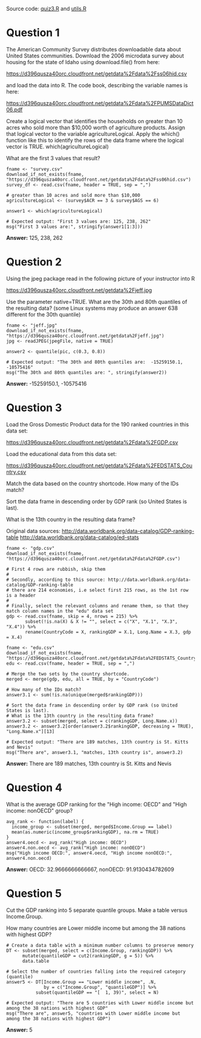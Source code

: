 Source code: [quiz3.R](https://github.com/zezutom/datasciencecoursera/blob/master/getcleandata/quiz3/quiz3.R) and [utils.R](https://github.com/zezutom/datasciencecoursera/blob/master/getcleandata/utils.R)

# Question 1
The American Community Survey distributes downloadable data about United States communities. Download the 2006 microdata survey about housing for the state of Idaho using download.file() from here: 

https://d396qusza40orc.cloudfront.net/getdata%2Fdata%2Fss06hid.csv 

and load the data into R. The code book, describing the variable names is here: 

https://d396qusza40orc.cloudfront.net/getdata%2Fdata%2FPUMSDataDict06.pdf 

Create a logical vector that identifies the households on greater than 10 acres who sold more than $10,000 worth of agriculture products. 
Assign that logical vector to the variable agricultureLogical. 
Apply the which() function like this to identify the rows of the data frame where the logical vector is TRUE. which(agricultureLogical) 

What are the first 3 values that result?

```
fname <- "survey.csv"
download_if_not_exists(fname, "https://d396qusza40orc.cloudfront.net/getdata%2Fdata%2Fss06hid.csv")
survey_df <- read.csv(fname, header = TRUE, sep = ",")

# greater than 10 acres and sold more than $10,000
agricultureLogical <- (survey$ACR == 3 & survey$AGS == 6)

answer1 <- which(agricultureLogical)

# Expected output: "First 3 values are: 125, 238, 262"
msg("First 3 values are:", stringify(answer1[1:3]))
```
__Answer:__ 125, 238, 262

# Question 2
Using the jpeg package read in the following picture of your instructor into R 

https://d396qusza40orc.cloudfront.net/getdata%2Fjeff.jpg 

Use the parameter native=TRUE. What are the 30th and 80th quantiles of the resulting data? 
(some Linux systems may produce an answer 638 different for the 30th quantile)

```
fname <- "jeff.jpg"
download_if_not_exists(fname, "https://d396qusza40orc.cloudfront.net/getdata%2Fjeff.jpg")
jpg <- readJPEG(jpegFile, native = TRUE)

answer2 <- quantile(pic, c(0.3, 0.8))

# Expected output: "The 30th and 80th quantiles are:  -15259150.1, -10575416"
msg("The 30th and 80th quantiles are: ", stringify(answer2))
```
__Answer:__ -15259150.1, -10575416

# Question 3
Load the Gross Domestic Product data for the 190 ranked countries in this data set: 

https://d396qusza40orc.cloudfront.net/getdata%2Fdata%2FGDP.csv 

Load the educational data from this data set: 

https://d396qusza40orc.cloudfront.net/getdata%2Fdata%2FEDSTATS_Country.csv 

Match the data based on the country shortcode. How many of the IDs match? 

Sort the data frame in descending order by GDP rank (so United States is last). 

What is the 13th country in the resulting data frame? 

Original data sources: 
http://data.worldbank.org/data-catalog/GDP-ranking-table 
http://data.worldbank.org/data-catalog/ed-stats

```
fname <- "gdp.csv"
download_if_not_exists(fname, "https://d396qusza40orc.cloudfront.net/getdata%2Fdata%2FGDP.csv")

# First 4 rows are rubbish, skip them
#
# Secondly, according to this source: http://data.worldbank.org/data-catalog/GDP-ranking-table
# there are 214 economies, i.e select first 215 rows, as the 1st row is a header
#
# Finally, select the relevant columns and rename them, so that they match column names in the "edu" data set
gdp <- read.csv(fname, skip = 4, nrows = 215) %>%
       subset(!is.na(X) & X != "", select = c("X", "X.1", "X.3", "X.4")) %>%
       rename(CountryCode = X, rankingGDP = X.1, Long.Name = X.3, gdp = X.4)

fname <- "edu.csv"
download_if_not_exists(fname, "https://d396qusza40orc.cloudfront.net/getdata%2Fdata%2FEDSTATS_Country.csv")
edu <- read.csv(fname, header = TRUE, sep = ",")

# Merge the two sets by the country shortcode.
merged <- merge(gdp, edu, all = TRUE, by = "CountryCode")

# How many of the IDs match?
answer3.1 <- sum(!is.na(unique(merged$rankingGDP)))

# Sort the data frame in descending order by GDP rank (so United States is last). 
# What is the 13th country in the resulting data frame?
answer3.2 <- subset(merged, select = c(rankingGDP, Long.Name.x))
answer3.2 <- answer3.2[order(answer3.2$rankingGDP, decreasing = TRUE), "Long.Name.x"][13]

# Expected output: "There are 189 matches, 13th country is St. Kitts and Nevis"
msg("There are", answer3.1, "matches, 13th country is", answer3.2)
```
__Answer:__ There are 189 matches, 13th country is St. Kitts and Nevis 

# Question 4
What is the average GDP ranking for the "High income: OECD" and "High income: nonOECD" group?

```
avg_rank <- function(label) {
  income_group <- subset(merged, merged$Income.Group == label)
  mean(as.numeric(income_group$rankingGDP), na.rm = TRUE)
}
answer4.oecd <- avg_rank("High income: OECD")
answer4.non.oecd <- avg_rank("High income: nonOECD")
msg("High income OECD:", answer4.oecd, "High income nonOECD:", answer4.non.oecd)
```
__Answer:__ OECD: 32.9666666666667, nonOECD: 91.9130434782609

# Question 5
Cut the GDP ranking into 5 separate quantile groups. Make a table versus Income.Group. 

How many countries are Lower middle income but among the 38 nations with highest GDP?

```
# Create a data table with a minimum number columns to preserve memory
DT <- subset(merged, select = c(Income.Group, rankingGDP)) %>%
      mutate(quantileGDP = cut2(rankingGDP, g = 5)) %>%
      data.table

# Select the number of countries falling into the required category (quantile)
answer5 <- DT[Income.Group == "Lower middle income", .N, 
              by = c("Income.Group", "quantileGDP")] %>%
           subset(quantileGDP == "[  1, 39)", select = N)

# Expected output: "There are 5 countries with Lower middle income but among the 38 nations with highest GDP"
msg("There are", answer5, "countries with Lower middle income but among the 38 nations with highest GDP")
```
__Answer:__ 5
